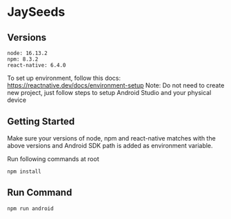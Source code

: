 # JaySeeds

## Versions

```
node: 16.13.2
npm: 8.3.2
react-native: 6.4.0
```

To set up environment, follow this docs: https://reactnative.dev/docs/environment-setup
Note: Do not need to create new project, just follow steps to setup Android Studio and your physical device

## Getting Started

Make sure your versions of node, npm and react-native matches with the above versions and Android SDK path is added as environment variable.

Run following commands at root

```
npm install
```

## Run Command

```
npm run android
```
